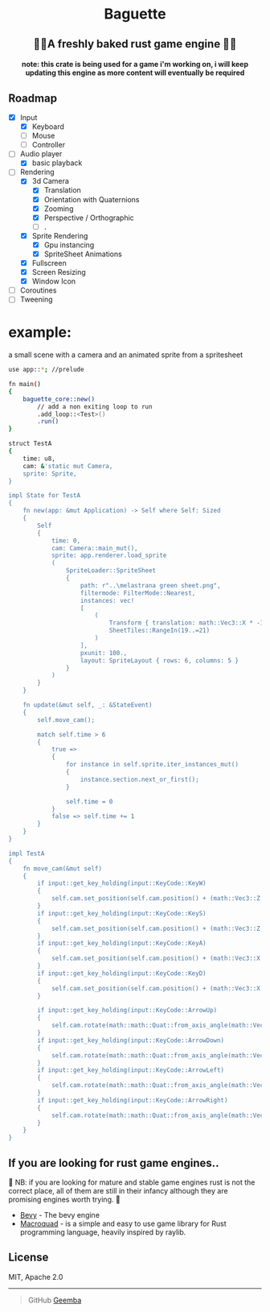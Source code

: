 <h1 align="center">
  Baguette
</h1>
<h2 align="center">🥖🥖A freshly baked rust game engine 🥖🥖</h2></>
  
<h4 align="center">note: this crate is being used for a game i'm working on, i will keep updating this engine as more content will eventually be required </h4>


## Roadmap

- [x] Input
    - [x] Keyboard
    - [ ] Mouse
    - [ ] Controller
          
- [ ] Audio player
    - [x] basic playback
          
- [ ] Rendering
    - [x] 3d Camera
       - [x] Translation
       - [x] Orientation with Quaternions
       - [x] Zooming
       - [x] Perspective / Orthographic
       - [ ] .

    - [x] Sprite Rendering
       - [x] Gpu instancing
       - [x] SpriteSheet Animations
    - [x] Fullscreen
    - [x] Screen Resizing
    - [x] Window Icon  

- [ ] Coroutines
- [ ] Tweening

# example:

a small scene with a camera and an animated sprite from a spritesheet

```bash
use app::*; //prelude

fn main()
{
    baguette_core::new()
        // add a non exiting loop to run
        .add_loop::<Test>()
        .run()
}

struct TestA
{
    time: u8,
    cam: &'static mut Camera,
    sprite: Sprite,
}

impl State for TestA
{
    fn new(app: &mut Application) -> Self where Self: Sized
    {
        Self
        {
            time: 0,
            cam: Camera::main_mut(),
            sprite: app.renderer.load_sprite
            (
                SpriteLoader::SpriteSheet
                {
                    path: r"..\melastrana green sheet.png",
                    filtermode: FilterMode::Nearest,
                    instances: vec!
                    [
                        (
                            Transform { translation: math::Vec3::X * -1., ..Default::default() },
                            SheetTiles::RangeIn(19..=21)
                        )
                    ],
                    pxunit: 100.,
                    layout: SpriteLayout { rows: 6, columns: 5 }
                }
            )
        }
    }

    fn update(&mut self, _: &StateEvent)
    {
        self.move_cam();

        match self.time > 6
        {
            true =>
            {
                for instance in self.sprite.iter_instances_mut()
                {
                    instance.section.next_or_first();
                }

                self.time = 0
            }
            false => self.time += 1
        }
    }
}

impl TestA
{
    fn move_cam(&mut self)
    {
        if input::get_key_holding(input::KeyCode::KeyW)
        {
            self.cam.set_position(self.cam.position() + (math::Vec3::Z * -0.1))
        }
        if input::get_key_holding(input::KeyCode::KeyS)
        {
            self.cam.set_position(self.cam.position() + (math::Vec3::Z * 0.1))
        }
        if input::get_key_holding(input::KeyCode::KeyA)
        {
            self.cam.set_position(self.cam.position() + (math::Vec3::X * -0.1))
        }
        if input::get_key_holding(input::KeyCode::KeyD)
        {
            self.cam.set_position(self.cam.position() + (math::Vec3::X * 0.1))
        }

        if input::get_key_holding(input::KeyCode::ArrowUp)
        {
            self.cam.rotate(math::math::Quat::from_axis_angle(math::Vec3::X, 1f32.to_radians()))
        }
        if input::get_key_holding(input::KeyCode::ArrowDown)
        {
            self.cam.rotate(math::math::Quat::from_axis_angle(math::Vec3::X, -1f32.to_radians()))
        }
        if input::get_key_holding(input::KeyCode::ArrowLeft)
        {
            self.cam.rotate(math::math::Quat::from_axis_angle(math::Vec3::Y, 1f32.to_radians()))
        }
        if input::get_key_holding(input::KeyCode::ArrowRight)
        {
            self.cam.rotate(math::math::Quat::from_axis_angle(math::Vec3::Y, -1f32.to_radians()))
        }
    }
}
```

## If you are looking for rust game engines..
🚨 NB: if you are looking for mature and stable game engines rust is not the correct place,
all of them are still in their infancy although they are promising engines worth trying. 🚨

- [Bevy](https://github.com/bevyengine/bevy) - The bevy engine
- [Macroquad](https://github.com/not-fl3/macroquad) - is a simple and easy to use game library for Rust programming language, heavily inspired by raylib.

## License

MIT, Apache 2.0

---

> GitHub [Geemba](https://github.com/Geemba)


